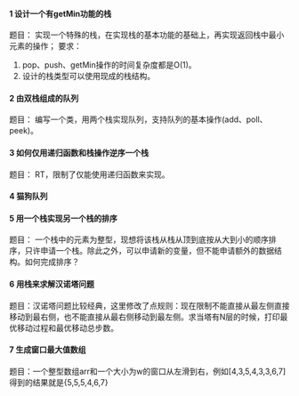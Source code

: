 #### 1 设计一个有getMin功能的栈

题目：
实现一个特殊的栈，在实现栈的基本功能的基础上，再实现返回栈中最小元素的操作；
要求：

1. pop、push、getMin操作的时间复杂度都是O(1)。
2. 设计的栈类型可以使用现成的栈结构。

#### 2 由双栈组成的队列

题目：
编写一个类，用两个栈实现队列，支持队列的基本操作(add、poll、peek)。

#### 3 如何仅用递归函数和栈操作逆序一个栈

题目：
RT，限制了仅能使用递归函数来实现。

#### 4 猫狗队列

#### 5 用一个栈实现另一个栈的排序

题目：
一个栈中的元素为整型，现想将该栈从栈从顶到底按从大到小的顺序排序，只许申请一个栈。除此之外，可以申请新的变量，但不能申请额外的数据结构。如何完成排序？

#### 6 用栈来求解汉诺塔问题

题目：汉诺塔问题比较经典，这里修改了点规则：现在限制不能直接从最左侧直接移动到最右侧，也不能直接从最右侧移动到最左侧。求当塔有N层的时候，打印最优移动过程和最优移动总步数。

#### 7 生成窗口最大值数组

题目：一个整型数组arr和一个大小为w的窗口从左滑到右，例如[4,3,5,4,3,3,6,7]得到的结果就是{5,5,5,4,6,7}
